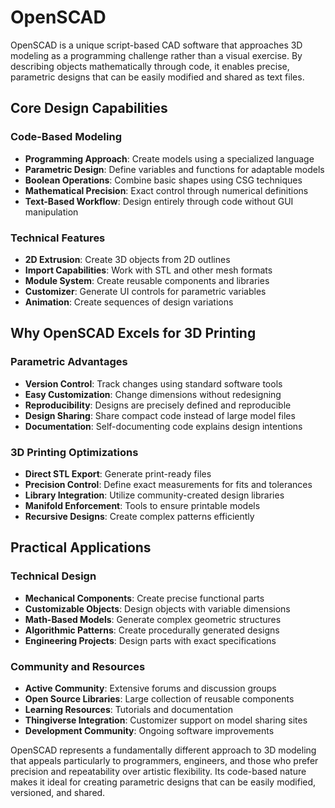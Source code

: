 # OpenSCAD

OpenSCAD is a unique script-based CAD software that approaches 3D modeling as a programming challenge rather than a visual exercise. By describing objects mathematically through code, it enables precise, parametric designs that can be easily modified and shared as text files.

## Core Design Capabilities

### Code-Based Modeling
- **Programming Approach**: Create models using a specialized language
- **Parametric Design**: Define variables and functions for adaptable models
- **Boolean Operations**: Combine basic shapes using CSG techniques
- **Mathematical Precision**: Exact control through numerical definitions
- **Text-Based Workflow**: Design entirely through code without GUI manipulation

### Technical Features
- **2D Extrusion**: Create 3D objects from 2D outlines
- **Import Capabilities**: Work with STL and other mesh formats
- **Module System**: Create reusable components and libraries
- **Customizer**: Generate UI controls for parametric variables
- **Animation**: Create sequences of design variations

## Why OpenSCAD Excels for 3D Printing

### Parametric Advantages
- **Version Control**: Track changes using standard software tools
- **Easy Customization**: Change dimensions without redesigning
- **Reproducibility**: Designs are precisely defined and reproducible
- **Design Sharing**: Share compact code instead of large model files
- **Documentation**: Self-documenting code explains design intentions

### 3D Printing Optimizations
- **Direct STL Export**: Generate print-ready files
- **Precision Control**: Define exact measurements for fits and tolerances
- **Library Integration**: Utilize community-created design libraries
- **Manifold Enforcement**: Tools to ensure printable models
- **Recursive Designs**: Create complex patterns efficiently

## Practical Applications

### Technical Design
- **Mechanical Components**: Create precise functional parts
- **Customizable Objects**: Design objects with variable dimensions
- **Math-Based Models**: Generate complex geometric structures
- **Algorithmic Patterns**: Create procedurally generated designs
- **Engineering Projects**: Design parts with exact specifications

### Community and Resources
- **Active Community**: Extensive forums and discussion groups
- **Open Source Libraries**: Large collection of reusable components
- **Learning Resources**: Tutorials and documentation
- **Thingiverse Integration**: Customizer support on model sharing sites
- **Development Community**: Ongoing software improvements

OpenSCAD represents a fundamentally different approach to 3D modeling that appeals particularly to programmers, engineers, and those who prefer precision and repeatability over artistic flexibility. Its code-based nature makes it ideal for creating parametric designs that can be easily modified, versioned, and shared.
